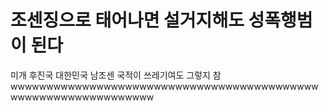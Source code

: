 # 조센징으로 태어나면 설거지해도 성폭행범이 된다
미개 후진국 대한민국 남조센 국적이 쓰레기여도 그렇지 참 wwwwwwwwwwwwwwwwwwwwwwwwwwwwwwwwwwwwwwwwwwwwwwwwwwwwwwwwwwwwwww

